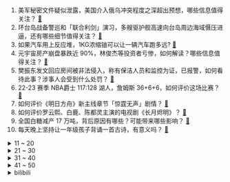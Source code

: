 1. 美军秘密文件疑似泄露，美国介入俄乌冲突程度之深超出预想，哪些信息值得关注？ [:link:](https://www.zhihu.com/question/594538947)
2. 环台岛战备警巡和「联合利剑」演习，多艘驱护舰高速向台岛周边海域慑压进逼，还有哪些细节值得关注？ [:link:](https://www.zhihu.com/question/594518175)
3. 如果汽车用上反应堆，1KG浓缩铀可以让一辆汽车跑多远? [:link:](https://www.zhihu.com/question/593881876)
4. 元宇宙房产崩盘暴跌近 90%，林俊杰等投资者亏惨，如何解读？哪些信息值得关注？ [:link:](https://www.zhihu.com/question/594517901)
5. 樊振东发文回应房间被非法侵入，称有保洁人员和监控为证，已报警，如何看待此事？涉事人会受到什么处罚？ [:link:](https://www.zhihu.com/question/594082965)
6. 22-23 赛季 NBA爵士 117:128 湖人，詹姆斯 36+6+6，如何评价这场比赛？ [:link:](https://www.zhihu.com/question/594638566)
7. 如何评价《明日方舟》新主线章节「惊霆无声」剧情？ [:link:](https://www.zhihu.com/question/594060169)
8. 如何评价罗云熙、白鹿、陈都灵主演的电视剧《长月烬明》？ [:link:](https://www.zhihu.com/question/593906330)
9. 全国白糖减产 17 万吨，背后原因有哪些？可能带来哪些影响？ [:link:](https://www.zhihu.com/question/594509304)
10. 每天晚上坚持让一年级孩子背诵一首古诗，有意义吗？ [:link:](https://www.zhihu.com/question/594153739)
<details>
<summary>11 ~ 20</summary>

11. 如果「蝙蝠侠」和「蜘蛛侠」互换到对方的城市，那么您觉得谁会先领盒饭？ [:link:](https://www.zhihu.com/question/462783033)
12. 特斯拉将在上海建造新的超级工厂，专门生产该公司的储能产品 Megapack，哪些信息值得关注？ [:link:](https://www.zhihu.com/question/594555819)
13. 孩子老是指着路边我不认识的花草问名字，怎么给他解释？ [:link:](https://www.zhihu.com/question/593263417)
14. 《海贼王》天龙人为什么不吃恶魔果实？ [:link:](https://www.zhihu.com/question/594354694)
15. 1℃的温差的意义是什么？ [:link:](https://www.zhihu.com/question/591855424)
16. 「丫丫」正式移交中方，孟菲斯动物园称「合同已到期，正讨论后续合作」，返回中国还需哪些环节？ [:link:](https://www.zhihu.com/question/594534922)
17. 鲁迅在日留学期间，他的学习成绩怎么样，是否在医学界小有名气？ [:link:](https://www.zhihu.com/question/512784125)
18. 你有关于下雨天的难忘的记忆吗？ [:link:](https://www.zhihu.com/question/594353940)
19. T1 不敌 GEN.G 止步春季赛亚军，决赛上他们输在哪？ [:link:](https://www.zhihu.com/question/594560697)
20. 目前我国法律对于加班是怎样定义的？对于加班费和调休又有哪些规定？ [:link:](https://www.zhihu.com/question/594520806)
</details>
<details>
<summary>21 ~ 30</summary>

21. 私企职场上大规模淘汰35岁大龄员工，其背后的逻辑到底是什么？ [:link:](https://www.zhihu.com/question/593471992)
22. 如何评价宋慧乔主演的韩剧《黑暗荣耀》第二季？ [:link:](https://www.zhihu.com/question/588688922)
23. 空客 CEO 称将在中国开设第二条总装线，将使其在华产能翻倍，哪些信息值得关注？ [:link:](https://www.zhihu.com/question/594069017)
24. 22-23 赛季英超利物浦 2:2 阿森纳，菲尔米诺绝平，萨拉赫破门，马丁内利传射，如何评价这场比赛？ [:link:](https://www.zhihu.com/question/594623569)
25. 有哪些好用的生活电器让你感受到「早买早享受」？ [:link:](https://www.zhihu.com/question/593486055)
26. 你有没有过因为一句诗而想去一座城市？ [:link:](https://www.zhihu.com/question/587582374)
27. NBA 最新夺冠概率出炉湖人仅 4％，勇士太阳均为 5％，你看好哪支球队夺冠？ [:link:](https://www.zhihu.com/question/594358671)
28. 电动化趋势下，混动SUV如何选择？ [:link:](https://www.zhihu.com/question/593986137)
29. 2023 LPL 春季胜者组决赛 JDG 3:0 EDG 晋级决赛，如何评价这场比赛？ [:link:](https://www.zhihu.com/question/594549026)
30. 调研称「农村青少年群体智能手机成瘾，已濒临失控」，如何看待这一结果？ [:link:](https://www.zhihu.com/question/593997457)
</details>
<details>
<summary>31 ~ 40</summary>

31. 超九成受访打工人曾有胃部不适，专家提醒「情绪压力会影响胃健康」，如何健康养胃？ [:link:](https://www.zhihu.com/question/594538190)
32. 如何评价《长月烬明》第 9-12 集？其中有哪些值得关注的剧情点？ [:link:](https://www.zhihu.com/question/594390643)
33. 胃病转向胃癌有 5 个信号，年轻人为啥会被胃癌盯上？生活中该如何保护我们的胃？ [:link:](https://www.zhihu.com/question/594516886)
34. 早 C 晚 A 是最佳的美白搭配吗？除了它，还有哪些可以称为「王者」的美白组合？ [:link:](https://www.zhihu.com/question/583699485)
35. 为什么游戏充满暴力，还能被称为第九艺术? [:link:](https://www.zhihu.com/question/593915826)
36. 为什么有的美白身体乳会让皮肤长毛？有哪些不会长毛的美白身体乳推荐？ [:link:](https://www.zhihu.com/question/592426750)
37. 英国对冲基金报告称美联储政策即将转向，美元一年半内或贬值 15%，如何看待这一预测？降息即将到来了吗？ [:link:](https://www.zhihu.com/question/594331830)
38. 有人说智能座舱是汽车的一个颠覆式创新，那么在购买新车时，要不要将智能座舱作为影响购车决策的重要因素？ [:link:](https://www.zhihu.com/question/593123108)
39. 张朝阳直播中说「学物理应该成为一种风尚」，如何看待此发言？你觉得为什么要学好物理？ [:link:](https://www.zhihu.com/question/557373112)
40. 22-23 赛季英超热刺 2:1 布莱顿，孙兴慜世界波，两队主帅冲突染红，如何评价这场比赛？ [:link:](https://www.zhihu.com/question/594451446)
</details>
<details>
<summary>41 ~ 50</summary>

41. 过度加班对社会经济产生了怎样的影响？是否会成为「就业难」、「生育低」的诱因之一？ [:link:](https://www.zhihu.com/question/594341087)
42. 你认为未来的摆摊生意会怎样？能不能猜测出一些趋势？ [:link:](https://www.zhihu.com/question/592108929)
43. 每周「做四休三」能否实现？若实施可能带来哪些影响？ [:link:](https://www.zhihu.com/question/594506859)
44. 为什么《老友记》的结尾大家各奔东西，而《生活大爆炸》的结尾没有如此? [:link:](https://www.zhihu.com/question/585546370)
45. 我不想嫁过去跟男朋友一起还房贷是不是太自私了？ [:link:](https://www.zhihu.com/question/592329757)
46. 如何看待瑞典检方称北溪爆炸中使用的爆炸物「极不常见」，制造爆炸的最有可能是「一个由国家发起的团伙」？ [:link:](https://www.zhihu.com/question/594184042)
47. 期货到底要怎么才能赚钱？ [:link:](https://www.zhihu.com/question/593554944)
48. 能分享你读过最狂的诗词吗? [:link:](https://www.zhihu.com/question/593850228)
49. 2023 LCK 春季总决赛 GEN 3:1 击败 T1 成功卫冕联赛冠军，如何评价这场比赛？ [:link:](https://www.zhihu.com/question/594545655)
50. 安陵容宫斗失败的根本原因是什么？ [:link:](https://www.zhihu.com/question/337020680)
</details><details>
<summary>bilibili</summary>

1. 山东淄博一座让我不得不佩服的城市！山东烧烤看淄博！淄博消费更是绝！靠谱！ [:link:](//www.bilibili.com/video/BV1dT411p7Kd)
2. 让朋友穿成这样后，我失去了他们.... [:link:](//www.bilibili.com/video/BV15s4y1m786)
3. 来自卢森堡的退休警察，不远万里扎根在这片土地上，亲历山村巨变 [:link:](//www.bilibili.com/video/BV1jj411c7g1)
4. 【warma】我要写书啦！！！ [:link:](//www.bilibili.com/video/BV1oM4y1y7Q4)
5. 【EXO】We are ONE! 出道十一周年我们正式入驻B站了！请多多支持♥ [:link:](//www.bilibili.com/video/BV14h411g7nH)
6. 【鬼谷闲谈】比目鱼：这是鱼形的扭曲 还是环境的沦丧 [:link:](//www.bilibili.com/video/BV1R24y157oF)
7. “做视频会影响室友吗” [:link:](//www.bilibili.com/video/BV1Ym4y1B7zo)
8. 一战中的闪避王是谁？【硬核狠人50】 [:link:](//www.bilibili.com/video/BV1h84y1u7se)
9. 说不心动，是假的！！.... [:link:](//www.bilibili.com/video/BV1ov4y1n71h)
10. 2023华南悠悠球公开赛 4A 决赛 刘子琛 团长在线开团！🪀 [:link:](//www.bilibili.com/video/BV1Ds4y1275K)
<details>
<summary>11 ~ 20</summary>

11. 没错 我要结束和她四年的男女朋友关系了 [:link:](//www.bilibili.com/video/BV1K84y1u7XT)
12. 柒个我——影流之主 [:link:](//www.bilibili.com/video/BV1qm4y1q7uB)
13. 我在打烊的火锅店里偷东西吃！ [:link:](//www.bilibili.com/video/BV19a4y1K7Ne)
14. 为了满足我的童年愿望，我在家里做了个鸟巢沙发 [:link:](//www.bilibili.com/video/BV1Ps4y1m7jF)
15. 保证没P图！你吃过比这更大的吗？ [:link:](//www.bilibili.com/video/BV1DN411A7Fr)
16. 【医学博士】你每天这样吃饭，简直是在慢性自杀！I 胃病自救指南 [:link:](//www.bilibili.com/video/BV1VM411N7qc)
17. 划走将会永久失去，真的很久！ [:link:](//www.bilibili.com/video/BV1cm4y1B7eM)
18. 法院传票、巨额赔款、全网道歉，这就是他揭露黑暗的后果 [:link:](//www.bilibili.com/video/BV1Uh411u7sA)
19. 开挂无法提升智力 [:link:](//www.bilibili.com/video/BV1qh411g7Lr)
20. 快让你们的好兄弟给你搞一台宝马RR！ [:link:](//www.bilibili.com/video/BV1Fs4y1m7qN)
</details>
<details>
<summary>21 ~ 30</summary>

21. 为她做的立体书，在完工的那晚燃尽 [:link:](//www.bilibili.com/video/BV1GX4y1k71G)
22. 有的人一直在长大，有的人却不会变老了 [:link:](//www.bilibili.com/video/BV1jm4y167fE)
23. 猛女cos铃芽一口气暴走50公里！！！！什么二次元行为？ [:link:](//www.bilibili.com/video/BV1No4y1n7bs)
24. 夺命狂奔！10位up主共享定位捉迷藏！ [:link:](//www.bilibili.com/video/BV1Xs4y127g4)
25. 休息是被允许的 [:link:](//www.bilibili.com/video/BV1ph411g7xu)
26. 给院儿里的流浪猫们制作“夏季竹筒饮水器” [:link:](//www.bilibili.com/video/BV1HM4y1178B)
27. 去央视做饭是什么体验 [:link:](//www.bilibili.com/video/BV1324y1L7j3)
28. 停更了快两年半，网上竟说我死了？！ [:link:](//www.bilibili.com/video/BV1Hs4y1m7pv)
29. 好想把这件衣服焊在身上！ [:link:](//www.bilibili.com/video/BV17X4y1k7G8)
30. 难道这就是我的通灵兽？ 被乌鸦认主全过程 [:link:](//www.bilibili.com/video/BV1J24y1L744)
</details>
<details>
<summary>31 ~ 40</summary>

31. 三代毒品同框，会有什么样的命运？ [:link:](//www.bilibili.com/video/BV1xV4y1D7wv)
32. 拿着3000块去王嘉尔同款夜店蹦迪到底够不够？【凭啥这么贵57/还愿挑战21/夜店之王03-KOR】 [:link:](//www.bilibili.com/video/BV1bh411g71n)
33. 探秘全世界最贵超市！1000元能买什么？到底有多贵？ [:link:](//www.bilibili.com/video/BV1524y1L7KW)
34. 学了这么多年语文，你读过最狂的一句诗是什么？ [:link:](//www.bilibili.com/video/BV1HN411A7tz)
35. 狂 飙 大 学 版 [:link:](//www.bilibili.com/video/BV1EL411U7yA)
36. 【时代少年团】《背对地球奔跑》MV [:link:](//www.bilibili.com/video/BV1b84y1T7Jk)
37. 2023年3月，人类终究走上了一条无法回头的路 [:link:](//www.bilibili.com/video/BV1VL411U7MU)
38. 花3000块买的缅因猫，没养7天就从19楼坠楼了… [:link:](//www.bilibili.com/video/BV1wo4y1n7kq)
39. 三代猛士来了！我太激动了！ [:link:](//www.bilibili.com/video/BV1HV4y1D7yK)
40. “着火了。可是，她在火中依旧跳着舞” [:link:](//www.bilibili.com/video/BV1rV4y1f79e)
</details>
<details>
<summary>41 ~ 50</summary>

41. 不同段位的人像摄影师如何拍照？该说不说，第一种摄影师大家应该都遇到过吧！ [:link:](//www.bilibili.com/video/BV1hs4y1N7QS)
42. Inception工作室概念PV丨欢迎光临——天字七六！ [:link:](//www.bilibili.com/video/BV1Kk4y1v7wK)
43. 上海529自助餐小青龙不限量，小青龙从头吃到尾，吃爽了 [:link:](//www.bilibili.com/video/BV1Hm4y1B7zr)
44. 【点到为止40】棺 门 大 吉 《希腊棺材之谜》最终回 [:link:](//www.bilibili.com/video/BV1VM411N7uw)
45. 销量1735！卖的差=质量不行？浅谈销量在动画讨论中扮演的角色！【瓶说动漫】 [:link:](//www.bilibili.com/video/BV17M411N7LX)
46. 就用这支视频和坂本龙一告别吧丨HOPICO [:link:](//www.bilibili.com/video/BV1pa4y1T7v2)
47. 表面上看着像小玩具，但实际上是一个大家伙 [:link:](//www.bilibili.com/video/BV1Ga4y1T7ZC)
48. 一种很新的画 [:link:](//www.bilibili.com/video/BV1Nm4y1B79S)
49. 切记不要睡太熟！小心潜伏在家中的类人生物！ [:link:](//www.bilibili.com/video/BV1Fj411c7bh)
50. 原神必胜客联动 线下单杀树叶 [:link:](//www.bilibili.com/video/BV1aT411x7hs)
</details>
<details>
<summary>51 ~ 60</summary>

51. 这是给成年人看的童话故事，也是我看到过最浪漫的电影《大鱼》 [:link:](//www.bilibili.com/video/BV12c411W7E3)
52. 十 八 岁 的 张 三 [:link:](//www.bilibili.com/video/BV1rv4y1n7JJ)
53. 不用魔法和账号！无限次数免费使用ChatGPT [:link:](//www.bilibili.com/video/BV1Xk4y1e7ar)
54. AI迎来觉醒时刻，中国遭遇最严峻的封锁 [:link:](//www.bilibili.com/video/BV1RL411U72r)
55. 喊了5个原神coser给亲弟过19岁生日，这不得谢我一辈子啊 [:link:](//www.bilibili.com/video/BV1ck4y1i7Bd)
56. 探秘最真实的黄金武器！是什么体验？价格十分昂贵！ [:link:](//www.bilibili.com/video/BV1Xg4y1g7e2)
57. 当我用VR来玩史上最难一格空岛生存！ [:link:](//www.bilibili.com/video/BV1LT411x7Gp)
58. 【暗区突围版本PV】决战电视台，探寻黑门背后的秘密 [:link:](//www.bilibili.com/video/BV1Kc411s7vi)
59. 边吃边哭的蛋糕，做完才懂原来不是每个人都值得付出... [:link:](//www.bilibili.com/video/BV1Bv4y1n75Y)
60. 未被删减的《加勒比海盗》究竟讲了什么故事？全网最细深度解说《加勒比海盗5死无对证》！ [:link:](//www.bilibili.com/video/BV1tN411P7pN)
</details>
<details>
<summary>61 ~ 70</summary>

61. 什么年代了还在玩传统原神？来试试我这款【原神·现代战争】（原神动画） [:link:](//www.bilibili.com/video/BV1g84y1u7E6)
62. 区区必胜客，也想让帝君社死？ [:link:](//www.bilibili.com/video/BV1f24y157Mp)
63. 每天学习15个小时，成绩却提不上去？你可能在假努力！ [:link:](//www.bilibili.com/video/BV1Zg4y1g7cb)
64. 指挥官Alexy入驻B站!即将开启硬核评测! [:link:](//www.bilibili.com/video/BV1Xs4y127Q8)
65. 徒手剥100颗核桃，就为了还原杨贵妃吃过的失传点心？ [:link:](//www.bilibili.com/video/BV12M411T7do)
66. 【原神】看好了！绫华的全新玩法！ [:link:](//www.bilibili.com/video/BV11M411T74D)
67. 一念幽灵，一念猎手！！！ [:link:](//www.bilibili.com/video/BV1cc411s7wf)
68. 博物馆迷集合！一次性怒刷全国最强13家博物馆！ [:link:](//www.bilibili.com/video/BV1yV4y1f7pk)
69. 【STN快报第七季11】英国不仅有足球流氓，还有魁地奇杀人犯 [:link:](//www.bilibili.com/video/BV1Po4y1n7Z3)
70. JISOO - ‘FLOWER’ DANCE PERFORMANCE VIDEO [:link:](//www.bilibili.com/video/BV1gL411U7tA)
</details>
<details>
<summary>71 ~ 80</summary>

71. 吃上一口海胆饺！所有烦恼都逃跑！ [:link:](//www.bilibili.com/video/BV1AN411w7pL)
72. 好学生思维迟早会毁了你！一个“坏”学生的肺腑之言，救赎之道就在结尾 [:link:](//www.bilibili.com/video/BV1XN411c76o)
73. 男孩的运气爆表，交白卷都能的第一名 [:link:](//www.bilibili.com/video/BV1F84y1T7SU)
74. 笑死，这些包装真是离大谱！我又又又被骗了！！ [:link:](//www.bilibili.com/video/BV19X4y1k7nE)
75. 极限长沙一日游！大 学 生 特 种 兵 [:link:](//www.bilibili.com/video/BV1c84y1T7VL)
76. 随机约会挑战！居然随机到让女朋友穿着JK去…… [:link:](//www.bilibili.com/video/BV1am4y1B7mA)
77. 用了72个小时画出了这几秒的动画 [:link:](//www.bilibili.com/video/BV12c411W7WK)
78. 极限拉扯！慢放120倍，五分钟玩转赌神拉牌！ [:link:](//www.bilibili.com/video/BV1pm4y1B7nL)
79. 妈我不想开花 [:link:](//www.bilibili.com/video/BV1ih411g7Z6)
80. 非呆勿扰 [:link:](//www.bilibili.com/video/BV1ps4y1N7EK)
</details>
<details>
<summary>81 ~ 90</summary>

81. 对不起姜总！我实在没拦住她 [:link:](//www.bilibili.com/video/BV1Zc411W71W)
82. 女学生被残害，硬汉老师重拳出击，踏平恶势力 [:link:](//www.bilibili.com/video/BV1Wk4y1v7Sd)
83. 当我用ChatGPT来破案！？？ [:link:](//www.bilibili.com/video/BV16h411g7J6)
84. Around The World ⧸ MONKEY MAJIK【月ノ美兎 (cover)】 [:link:](//www.bilibili.com/video/BV1ac411W761)
85. 美国保时捷竟然开餐厅？探秘全球唯一，保时捷917餐厅！！ [:link:](//www.bilibili.com/video/BV1SX4y1677H)
86. 衣服就要这么试，你学会了吗？ [:link:](//www.bilibili.com/video/BV1oL411U73e)
87. 剪个头发几个保镖站我后面是种什么体验 [:link:](//www.bilibili.com/video/BV1f24y157wx)
88. 闺蜜究竟是一种怎样的神奇存在？ [:link:](//www.bilibili.com/video/BV1HM411T73X)
89. 撕了蒜了！ [:link:](//www.bilibili.com/video/BV1UM411T7T6)
90. 折磨石头人的秘密武器！痛苦程度400%！LOL最鬼才对线思路！ [:link:](//www.bilibili.com/video/BV1Ma4y1T7eB)
</details>
<details>
<summary>91 ~ 100</summary>

91. "这竟是一款伪装成了游戏的病毒！" [:link:](//www.bilibili.com/video/BV1aL411U7pg)
92. 《原神》剧情PV—「雪国传说」 [:link:](//www.bilibili.com/video/BV1BM411N7nB)
93. 外来文化入侵并不可怕，可怕的是我们的传统文化得不到弘扬与传承！ [:link:](//www.bilibili.com/video/BV1xX4y1k7tU)
94. 谁说黄黑皮只能走欧美风？NO！ [:link:](//www.bilibili.com/video/BV1RT411p7PF)
95. 一部“烂片”拍了23年，说的就是《守望者》 [:link:](//www.bilibili.com/video/BV1KM4y117NH)
96. 世界名曲+世界名运镜灯光=？ [:link:](//www.bilibili.com/video/BV1Ra4y1K7Wn)
97. 原神游戏时长两年半，全角色90级毕业！账号展示！ [:link:](//www.bilibili.com/video/BV1To4y1n74D)
98. “新海诚中的雨和晴，就像爱情中的我和你...” [:link:](//www.bilibili.com/video/BV13s4y1S7NV)
99. 张涛站起来了！ [:link:](//www.bilibili.com/video/BV1aX4y167pq)
100. （重磅）胖龙大战一触即发！ [:link:](//www.bilibili.com/video/BV16s4y1N7SJ)
</details></details>